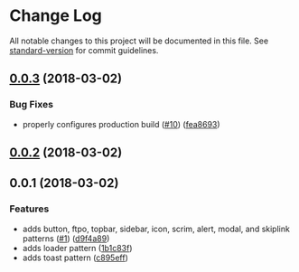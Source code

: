 # Change Log

All notable changes to this project will be documented in this file. See [standard-version](https://github.com/conventional-changelog/standard-version) for commit guidelines.

<a name="0.0.3"></a>
## [0.0.3](https://github.com/dequelabs/cauldron-react/compare/v0.0.2...v0.0.3) (2018-03-02)


### Bug Fixes

* properly configures production build ([#10](https://github.com/dequelabs/cauldron-react/issues/10)) ([fea8693](https://github.com/dequelabs/cauldron-react/commit/fea8693))



<a name="0.0.2"></a>
## [0.0.2](https://github.com/dequelabs/cauldron-react/compare/v0.0.1...v0.0.2) (2018-03-02)



<a name="0.0.1"></a>
## 0.0.1 (2018-03-02)


### Features

* adds button, ftpo, topbar, sidebar, icon, scrim, alert, modal, and skiplink patterns ([#1](https://github.com/dequelabs/cauldron-react/issues/1)) ([d9f4a89](https://github.com/dequelabs/cauldron-react/commit/d9f4a89))
* adds loader pattern ([1b1c83f](https://github.com/dequelabs/cauldron-react/commit/1b1c83f))
* adds toast pattern ([c895eff](https://github.com/dequelabs/cauldron-react/commit/c895eff))
